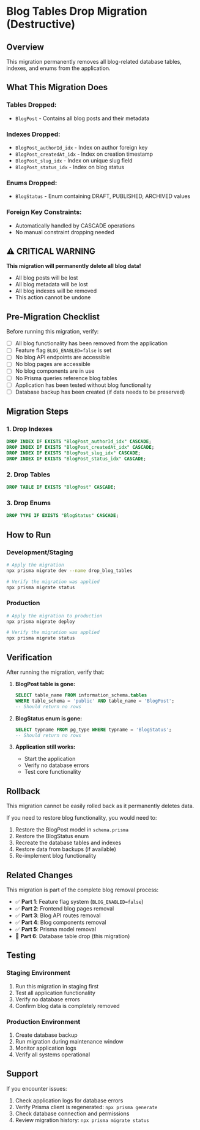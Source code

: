 # Blog Tables Drop Migration (Destructive)

## Overview
This migration permanently removes all blog-related database tables, indexes, and enums from the application.

## What This Migration Does

### Tables Dropped:
- `BlogPost` - Contains all blog posts and their metadata

### Indexes Dropped:
- `BlogPost_authorId_idx` - Index on author foreign key
- `BlogPost_createdAt_idx` - Index on creation timestamp
- `BlogPost_slug_idx` - Index on unique slug field
- `BlogPost_status_idx` - Index on blog status

### Enums Dropped:
- `BlogStatus` - Enum containing DRAFT, PUBLISHED, ARCHIVED values

### Foreign Key Constraints:
- Automatically handled by CASCADE operations
- No manual constraint dropping needed

## ⚠️ CRITICAL WARNING
**This migration will permanently delete all blog data!** 
- All blog posts will be lost
- All blog metadata will be lost
- All blog indexes will be removed
- This action cannot be undone

## Pre-Migration Checklist
Before running this migration, verify:

- [ ] All blog functionality has been removed from the application
- [ ] Feature flag `BLOG_ENABLED=false` is set
- [ ] No blog API endpoints are accessible
- [ ] No blog pages are accessible
- [ ] No blog components are in use
- [ ] No Prisma queries reference blog tables
- [ ] Application has been tested without blog functionality
- [ ] Database backup has been created (if data needs to be preserved)

## Migration Steps

### 1. Drop Indexes
```sql
DROP INDEX IF EXISTS "BlogPost_authorId_idx" CASCADE;
DROP INDEX IF EXISTS "BlogPost_createdAt_idx" CASCADE;
DROP INDEX IF EXISTS "BlogPost_slug_idx" CASCADE;
DROP INDEX IF EXISTS "BlogPost_status_idx" CASCADE;
```

### 2. Drop Tables
```sql
DROP TABLE IF EXISTS "BlogPost" CASCADE;
```

### 3. Drop Enums
```sql
DROP TYPE IF EXISTS "BlogStatus" CASCADE;
```

## How to Run

### Development/Staging
```bash
# Apply the migration
npx prisma migrate dev --name drop_blog_tables

# Verify the migration was applied
npx prisma migrate status
```

### Production
```bash
# Apply the migration to production
npx prisma migrate deploy

# Verify the migration was applied
npx prisma migrate status
```

## Verification

After running the migration, verify that:

1. **BlogPost table is gone:**
   ```sql
   SELECT table_name FROM information_schema.tables 
   WHERE table_schema = 'public' AND table_name = 'BlogPost';
   -- Should return no rows
   ```

2. **BlogStatus enum is gone:**
   ```sql
   SELECT typname FROM pg_type WHERE typname = 'BlogStatus';
   -- Should return no rows
   ```

3. **Application still works:**
   - Start the application
   - Verify no database errors
   - Test core functionality

## Rollback

This migration cannot be easily rolled back as it permanently deletes data.

If you need to restore blog functionality, you would need to:

1. Restore the BlogPost model in `schema.prisma`
2. Restore the BlogStatus enum
3. Recreate the database tables and indexes
4. Restore data from backups (if available)
5. Re-implement blog functionality

## Related Changes

This migration is part of the complete blog removal process:

- ✅ **Part 1**: Feature flag system (`BLOG_ENABLED=false`)
- ✅ **Part 2**: Frontend blog pages removal
- ✅ **Part 3**: Blog API routes removal  
- ✅ **Part 4**: Blog components removal
- ✅ **Part 5**: Prisma model removal
- 🔄 **Part 6**: Database table drop (this migration)

## Testing

### Staging Environment
1. Run this migration in staging first
2. Test all application functionality
3. Verify no database errors
4. Confirm blog data is completely removed

### Production Environment
1. Create database backup
2. Run migration during maintenance window
3. Monitor application logs
4. Verify all systems operational

## Support

If you encounter issues:
1. Check application logs for database errors
2. Verify Prisma client is regenerated: `npx prisma generate`
3. Check database connection and permissions
4. Review migration history: `npx prisma migrate status`
